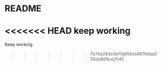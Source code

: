 # README

<<<<<<< HEAD
keep working
=======
Keep working
>>>>>>> 7b7eb243c0ef1dd56cb8619daa030da869ce2545
